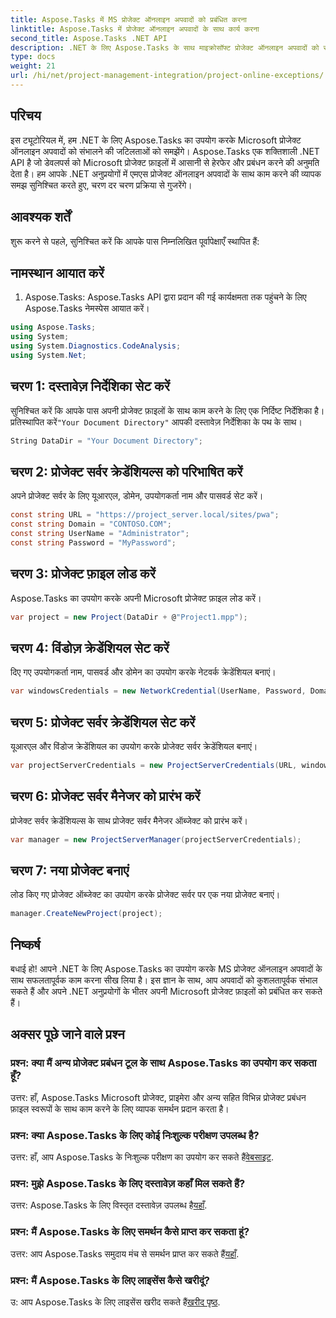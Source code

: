 ```yaml
---
title: Aspose.Tasks में MS प्रोजेक्ट ऑनलाइन अपवादों को प्रबंधित करना
linktitle: Aspose.Tasks में प्रोजेक्ट ऑनलाइन अपवादों के साथ कार्य करना
second_title: Aspose.Tasks .NET API
description: .NET के लिए Aspose.Tasks के साथ माइक्रोसॉफ्ट प्रोजेक्ट ऑनलाइन अपवादों को सहजता से संभालने का तरीका जानें। प्रभावी परियोजना प्रबंधन के लिए चरण-दर-चरण ट्यूटोरियल।
type: docs
weight: 21
url: /hi/net/project-management-integration/project-online-exceptions/
---
```

## परिचय
इस ट्यूटोरियल में, हम .NET के लिए Aspose.Tasks का उपयोग करके Microsoft प्रोजेक्ट ऑनलाइन अपवादों को संभालने की जटिलताओं को समझेंगे। Aspose.Tasks एक शक्तिशाली .NET API है जो डेवलपर्स को Microsoft प्रोजेक्ट फ़ाइलों में आसानी से हेरफेर और प्रबंधन करने की अनुमति देता है। हम आपके .NET अनुप्रयोगों में एमएस प्रोजेक्ट ऑनलाइन अपवादों के साथ काम करने की व्यापक समझ सुनिश्चित करते हुए, चरण दर चरण प्रक्रिया से गुजरेंगे।
## आवश्यक शर्तें
शुरू करने से पहले, सुनिश्चित करें कि आपके पास निम्नलिखित पूर्वापेक्षाएँ स्थापित हैं:

## नामस्थान आयात करें
1. Aspose.Tasks: Aspose.Tasks API द्वारा प्रदान की गई कार्यक्षमता तक पहुंचने के लिए Aspose.Tasks नेमस्पेस आयात करें।
```csharp
using Aspose.Tasks;
using System;
using System.Diagnostics.CodeAnalysis;
using System.Net;

```

## चरण 1: दस्तावेज़ निर्देशिका सेट करें
 सुनिश्चित करें कि आपके पास अपनी प्रोजेक्ट फ़ाइलों के साथ काम करने के लिए एक निर्दिष्ट निर्देशिका है। प्रतिस्थापित करें`"Your Document Directory"` आपकी दस्तावेज़ निर्देशिका के पथ के साथ।
```csharp
String DataDir = "Your Document Directory";
```
## चरण 2: प्रोजेक्ट सर्वर क्रेडेंशियल्स को परिभाषित करें
अपने प्रोजेक्ट सर्वर के लिए यूआरएल, डोमेन, उपयोगकर्ता नाम और पासवर्ड सेट करें।
```csharp
const string URL = "https://project_server.local/sites/pwa";
const string Domain = "CONTOSO.COM";
const string UserName = "Administrator";
const string Password = "MyPassword";
```
## चरण 3: प्रोजेक्ट फ़ाइल लोड करें
Aspose.Tasks का उपयोग करके अपनी Microsoft प्रोजेक्ट फ़ाइल लोड करें।
```csharp
var project = new Project(DataDir + @"Project1.mpp");
```
## चरण 4: विंडोज़ क्रेडेंशियल सेट करें
दिए गए उपयोगकर्ता नाम, पासवर्ड और डोमेन का उपयोग करके नेटवर्क क्रेडेंशियल बनाएं।
```csharp
var windowsCredentials = new NetworkCredential(UserName, Password, Domain);
```
## चरण 5: प्रोजेक्ट सर्वर क्रेडेंशियल सेट करें
यूआरएल और विंडोज क्रेडेंशियल का उपयोग करके प्रोजेक्ट सर्वर क्रेडेंशियल बनाएं।
```csharp
var projectServerCredentials = new ProjectServerCredentials(URL, windowsCredentials);
```
## चरण 6: प्रोजेक्ट सर्वर मैनेजर को प्रारंभ करें
प्रोजेक्ट सर्वर क्रेडेंशियल्स के साथ प्रोजेक्ट सर्वर मैनेजर ऑब्जेक्ट को प्रारंभ करें।
```csharp
var manager = new ProjectServerManager(projectServerCredentials);
```
## चरण 7: नया प्रोजेक्ट बनाएं
लोड किए गए प्रोजेक्ट ऑब्जेक्ट का उपयोग करके प्रोजेक्ट सर्वर पर एक नया प्रोजेक्ट बनाएं।
```csharp
manager.CreateNewProject(project);
```

## निष्कर्ष
बधाई हो! आपने .NET के लिए Aspose.Tasks का उपयोग करके MS प्रोजेक्ट ऑनलाइन अपवादों के साथ सफलतापूर्वक काम करना सीख लिया है। इस ज्ञान के साथ, आप अपवादों को कुशलतापूर्वक संभाल सकते हैं और अपने .NET अनुप्रयोगों के भीतर अपनी Microsoft प्रोजेक्ट फ़ाइलों को प्रबंधित कर सकते हैं।
## अक्सर पूछे जाने वाले प्रश्न
### प्रश्न: क्या मैं अन्य प्रोजेक्ट प्रबंधन टूल के साथ Aspose.Tasks का उपयोग कर सकता हूँ?
उत्तर: हाँ, Aspose.Tasks Microsoft प्रोजेक्ट, प्राइमेरा और अन्य सहित विभिन्न प्रोजेक्ट प्रबंधन फ़ाइल स्वरूपों के साथ काम करने के लिए व्यापक समर्थन प्रदान करता है।
### प्रश्न: क्या Aspose.Tasks के लिए कोई निःशुल्क परीक्षण उपलब्ध है?
 उत्तर: हाँ, आप Aspose.Tasks के निःशुल्क परीक्षण का उपयोग कर सकते हैं[वेबसाइट](https://releases.aspose.com/).
### प्रश्न: मुझे Aspose.Tasks के लिए दस्तावेज़ कहाँ मिल सकते हैं?
 उत्तर: Aspose.Tasks के लिए विस्तृत दस्तावेज़ उपलब्ध है[यहाँ](https://reference.aspose.com/tasks/net/).
### प्रश्न: मैं Aspose.Tasks के लिए समर्थन कैसे प्राप्त कर सकता हूं?
उत्तर: आप Aspose.Tasks समुदाय मंच से समर्थन प्राप्त कर सकते हैं[यहाँ](https://forum.aspose.com/c/tasks/15).
### प्रश्न: मैं Aspose.Tasks के लिए लाइसेंस कैसे खरीदूं?
 उ: आप Aspose.Tasks के लिए लाइसेंस खरीद सकते हैं[खरीद पृष्ठ](https://purchase.aspose.com/buy).